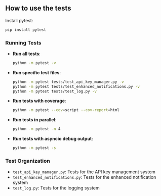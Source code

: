 ## How to use the tests

Install pytest: 
```bash
pip install pytest
```

### Running Tests

- **Run all tests**:
  ```bash
  python -m pytest -v
  ```

- **Run specific test files**:
  ```bash
  python -m pytest tests/test_api_key_manager.py -v
  python -m pytest tests/test_enhanced_notifications.py -v
  python -m pytest tests/test_log.py -v
  ```

- **Run tests with coverage**:
  ```bash
  python -m pytest --cov=script --cov-report=html
  ```

- **Run tests in parallel**:
  ```bash
  python -m pytest -n 4
  ```

- **Run tests with asyncio debug output**:
  ```bash
  python -m pytest -s
  ```

### Test Organization

- `test_api_key_manager.py`: Tests for the API key management system
- `test_enhanced_notifications.py`: Tests for the enhanced notification system
- `test_log.py`: Tests for the logging system
